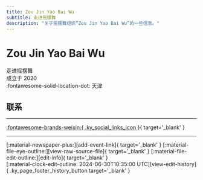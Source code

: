 ```yaml
---
title: Zou Jin Yao Bai Wu
subtitle: 走进摇摆舞
description: "关于摇摆舞组织“Zou Jin Yao Bai Wu”的一些信息。"
---
```


# Zou Jin Yao Bai Wu

走进摇摆舞  
成立于 2020  
:fontawesome-solid-location-dot: 天津  


## 联系


---

 [:fontawesome-brands-weixin:{ .ky_social_links_icon }](# "走进摇摆舞"){ target='_blank' }

---

<div class="ky_page_footer" markdown>
<div class="ky_page_footer_trailing" markdown="span">
[:material-newspaper-plus:][add-event-link]{ target='_blank' }
[:material-file-eye-outline:][view-raw-source-file]{ target='_blank' }
[:material-file-edit-outline:][edit-info]{ target='_blank' }
</div>
<div class="ky_page_footer_leading" markdown="span">
[:material-clock-edit-outline: 2024-06-30T10:35:00 UTC][view-edit-history]{ .ky_page_footer_history_button target='_blank' }
</div>
</div>

[add-event-link]: https://github.com/swingdance/events/issues/new?assignees=&labels=add+event&projects=&template=02-add_entity.yml&title=%5Bcn%5D%20%3CName%3E&region=cn&province=Tianjin&city=Tianjin&org_id=zou-jin-yao-bai-wu "添加活动"
[view-raw-source-file]: https://github.com/swingdance/orgs/blob/main/cn/zou-jin-yao-bai-wu.json "查看原始源文件"
[edit-info]: https://github.com/swingdance/orgs/issues/new?assignees=&labels=update+org&projects=&template=03-update_entity.yml&title=%5Bcn%5D%20Zou%20Jin%20Yao%20Bai%20Wu&region=cn&id=zou-jin-yao-bai-wu&name=Zou%20Jin%20Yao%20Bai%20Wu "编辑信息"

[view-edit-history]: https://github.com/swingdance/orgs/commits/main/cn/zou-jin-yao-bai-wu.json "查看编辑历史"
